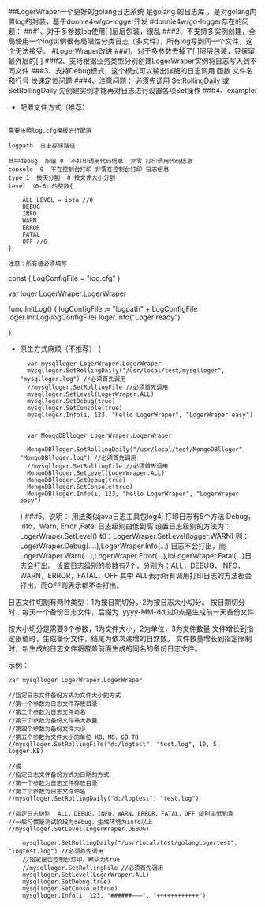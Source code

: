 ##LogerWraper一个更好的golang日志系统
       是golang 的日志库 ，是对golang内置log的封装，基于donnie4w/go-logger开发
#donnie4w/go-logger存在的问题：
###1、对于多参数log使用[ ]层层包装，很乱
###2、不支持多实例创建，全局使用一个log实例很有局限性分类日志（多文件），所有log写到同一个文件，这个无法接受。
#LogerWraper改进
###1、对于多参数去掉了[ ]层层包装，只保留最外层的[ ]
###2、支持根据业务类型分别创建LogerWraper实例将日志写入到不同文件
###3、支持Debug模式，这个模式可以输出详细的日志调用 函数 文件名 和行号 快速定位问题
###4、注意问题：
           必须先调用 SetRollingDaily 或 SetRollingDaily 先创建实例才能再对日志进行设置各项Set操作
###4、example:
* 配置文件方式（推荐）
<pre><code>
需要按照log.cfg模板进行配置

logpath  日志存储路径

其中debug  取值 0  不打印调用代码信息  非零 打印调用代码信息
console  0  不在控制台打印 非零在控制台打印 日志信息
type 1  按天分割  0 按文件大小分割
level （0-6）的整数{

	ALL LEVEL = iota //0
	DEBUG
	INFO
	WARN
	ERROR
	FATAL
	OFF //6
}

注意：所有值必须填写
</code></pre>

const (
	LogConfigFile = "log.cfg"
)

var loger LogerWraper.LogerWraper

func InitLog() {
	logConfigFile := "logpath" + LogConfigFile
	loger.InitLog(logConfigFile)
	loger.Info("Loger ready")

}

* 原生方式麻烦（不推荐）
{
		
        var mysqlloger LogerWraper.LogerWraper
		mysqlloger.SetRollingDaily("/usr/local/test/mysqlloger", "mysqlloger.log") //必须首先调用
		//mysqlloger.SetRollingFile //必须首先调用
		mysqlloger.SetLevel(LogerWraper.ALL)
		mysqlloger.SetDebug(true)
		mysqlloger.SetConsole(true)
		mysqlloger.Info(i, 123, "hello LogerWraper", "LogerWraper easy")


		var MongoDBlloger LogerWraper.LogerWraper

		MongoDBlloger.SetRollingDaily("/usr/local/test/MongoDBlloger", "MongoDBlloger.log") //必须首先调用
		//mysqlloger.SetRollingFile //必须首先调用
		MongoDBlloger.SetLevel(LogerWraper.ALL)
		MongoDBlloger.SetDebug(true)
		MongoDBlloger.SetConsole(true)
		MongoDBlloger.Info(i, 123, "hello LogerWraper", "LogerWraper easy")
	}
###5、说明：
       用法类似java日志工具包log4j
打印日志有5个方法 Debug，Info，Warn, Error ,Fatal  日志级别由低到高
设置日志级别的方法为：LogerWraper.SetLevel() 如：LogerWraper.SetLevel(logger.WARN)
则：LogerWraper.Debug(....),LogerWraper.Info(...) 日志不会打出，而 
 LogerWraper.Warn(...),LogerWraper.Error(...),loLogerWraper.Fatal(...)日志会打出。
设置日志级别的参数有7个，分别为：ALL，DEBUG，INFO，WARN，ERROR，FATAL，OFF
其中 ALL表示所有调用打印日志的方法都会打出，而OFF则表示都不会打出。


日志文件切割有两种类型：1为按日期切分。2为按日志大小切分。
按日期切分时：每天一个备份日志文件，后缀为 .yyyy-MM-dd 
过0点是生成前一天备份文件

按大小切分是需要3个参数，1为文件大小，2为单位，3为文件数量
文件增长到指定限值时，生成备份文件，结尾为依次递增的自然数。
文件数量增长到指定限制时，新生成的日志文件将覆盖前面生成的同名的备份日志文件。

示例：

	var mysqlloger LogerWraper.LogerWraper

	//指定日志文件备份方式为文件大小的方式
	//第一个参数为日志文件存放目录
	//第二个参数为日志文件命名
	//第三个参数为备份文件最大数量
	//第四个参数为备份文件大小
	//第五个参数为文件大小的单位 KB，MB，GB TB
	//mysqlloger.SetRollingFile("d:/logtest", "test.log", 10, 5, logger.KB)

    //或
	//指定日志文件备份方式为日期的方式
	//第一个参数为日志文件存放目录
	//第二个参数为日志文件命名
	//mysqlloger.SetRollingDaily("d:/logtest", "test.log")

	//指定日志级别  ALL，DEBUG，INFO，WARN，ERROR，FATAL，OFF 级别由低到高
	//一般习惯是测试阶段为debug，生成环境为info以上
	//mysqlloger.SetLevel(LogerWraper.DEBUG)

		mysqlloger.SetRollingDaily("/usr/local/test/golangLogertest", "logtest.log") //必须首先调用
        //指定是否控制台打印，默认为true
		//mysqlloger.SetRollingFile //必须首先调用
		mysqlloger.SetLevel(LogerWraper.ALL)
		mysqlloger.SetDebug(true)
		mysqlloger.SetConsole(true)
		mysqlloger.Info(i, 123, "######———", "++++++++++++")


